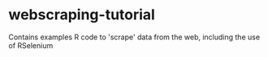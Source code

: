 # webscraping-tutorial
Contains examples R code to 'scrape' data from the web, including the use of RSelenium

